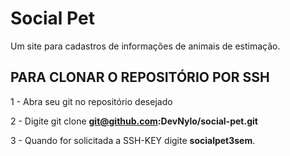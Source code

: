 # Social Pet
Um site para cadastros de informações de animais de estimação.

## PARA CLONAR O REPOSITÓRIO POR SSH

1 - Abra seu git no repositório desejado

2 - Digite git clone <strong>git@github.com:DevNylo/social-pet.git</strong>

3 - Quando for solicitada a SSH-KEY digite <strong>socialpet3sem</strong>. 
